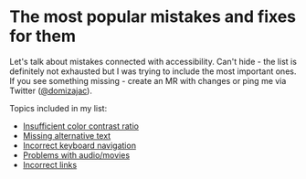 # The most popular mistakes and fixes for them

Let's talk about mistakes connected with accessibility. Can't hide - the list is definitely not exhausted but I was trying to include the most important ones. If you see something missing - create an MR with changes or ping me via Twitter ([@domizajac](https://twitter.com/domizajac)).



Topics included in my list:

* [Insufficient color contrast ratio](insufficient-color-contrast-ratio.md)
* [Missing alternative text](missing-alternative-text.md)
* [Incorrect keyboard navigation](incorrect-keyboard-navigation.md)
* [Problems with audio/movies](problems-with-audio-movies.md)
* [Incorrect links](incorrect-links.md)
